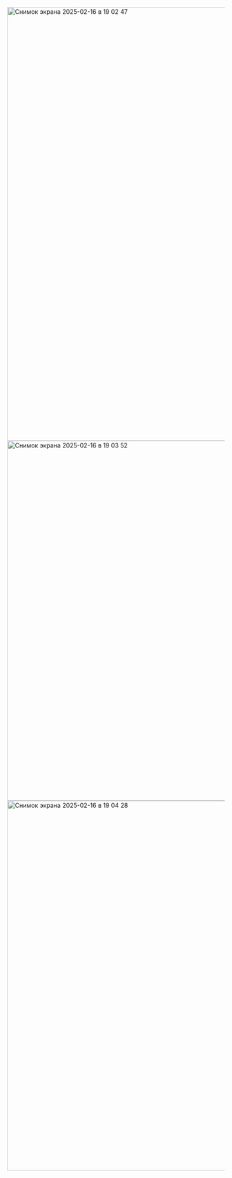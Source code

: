   <img width="1005" alt="Снимок экрана 2025-02-16 в 19 02 47" src="https://github.com/user-attachments/assets/96bf14ed-a7da-43ef-91de-b4fb08cb6a23" />
<img width="834" alt="Снимок экрана 2025-02-16 в 19 03 52" src="https://github.com/user-attachments/assets/72f03215-86ec-4883-9da5-d401c6e7b563" />
<img width="857" alt="Снимок экрана 2025-02-16 в 19 04 28" src="https://github.com/user-attachments/assets/2b70b0ee-f3ab-4819-b801-82d9c1103153" />
